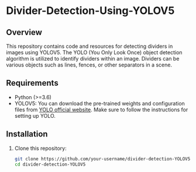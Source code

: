 # Divider-Detection-Using-YOLOV5


## Overview

This repository contains code and resources for detecting dividers in images using YOLOV5. The YOLO (You Only Look Once) object detection algorithm is utilized to identify dividers within an image. Dividers can be various objects such as lines, fences, or other separators in a scene.

## Requirements

- Python (>=3.6)
- YOLOV5: You can download the pre-trained weights and configuration files from [YOLO official website](https://pjreddie.com/darknet/yolo/). Make sure to follow the instructions for setting up YOLO.

## Installation

1. Clone this repository:

   ```bash
   git clone https://github.com/your-username/divider-detection-YOLOV5.git
   cd divider-detection-YOLOV5
